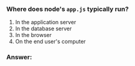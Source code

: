 ### Where does node's `app.js` typically run?

1. In the application server
1. In the database server
1. In the browser
1. On the end user's computer

### Answer: